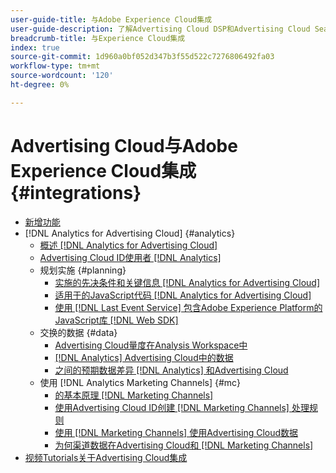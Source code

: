 ```yaml
---
user-guide-title: 与Adobe Experience Cloud集成
user-guide-description: 了解Advertising Cloud DSP和Advertising Cloud Search与其他Adobe Experience Cloud产品和服务的集成。
breadcrumb-title: 与Experience Cloud集成
index: true
source-git-commit: 1d960a0bf052d347b3f55d522c7276806492fa03
workflow-type: tm+mt
source-wordcount: '120'
ht-degree: 0%

---
```



# Advertising Cloud与Adobe Experience Cloud集成 {#integrations}
<!--  and Adobe Experience Platform -->

+ [新增功能](/help/integrations/home.md)
+ [!DNL Analytics for Advertising Cloud] {#analytics}
   + [概述 [!DNL Analytics for Advertising Cloud]](/help/integrations/analytics/overview.md)
   + [Advertising Cloud ID使用者 [!DNL Analytics]](/help/integrations/analytics/ids.md)
   + 规划实施 {#planning}
      + [实施的先决条件和关键信息 [!DNL Analytics for Advertising Cloud]](/help/integrations/analytics/prerequisites.md)
      + [适用于的JavaScript代码 [!DNL Analytics for Advertising Cloud]](/help/integrations/analytics/javascript.md)
      + [使用 [!DNL Last Event Service] 包含Adobe Experience Platform的JavaScript库 [!DNL Web SDK]](/help/integrations/analytics/web-sdk.md)
   + 交换的数据 {#data}
      + [Advertising Cloud量度在Analysis Workspace中](/help/integrations/analytics/advertising-cloud-metrics-in-analytics.md)
      + [[!DNL Analytics] Advertising Cloud中的数据](/help/integrations/analytics/analytics-data-in-advertising-cloud.md)
      + [之间的预期数据差异 [!DNL Analytics] 和Advertising Cloud](/help/integrations/analytics/data-variances.md)
   + 使用 [!DNL Analytics Marketing Channels] {#mc}
      + [的基本原理 [!DNL Marketing Channels]](/help/integrations/analytics/marketing-channels/mc-overview.md)
      + [使用Advertising Cloud ID创建 [!DNL Marketing Channels] 处理规则](/help/integrations/analytics/marketing-channels/mc-ids.md)
      + [使用 [!DNL Marketing Channels] 使用Advertising Cloud数据](/help/integrations/analytics/marketing-channels/mc-ac-data.md)
      + [为何渠道数据在Advertising Cloud和 [!DNL Marketing Channels]](/help/integrations/analytics/marketing-channels/mc-data-variances.md)
+ [视频Tutorials关于Advertising Cloud集成](https://experienceleague.adobe.com/docs/advertising-cloud-learn/tutorials/overview.html)<!-- rename if the tutorials TOC structure changes -->
